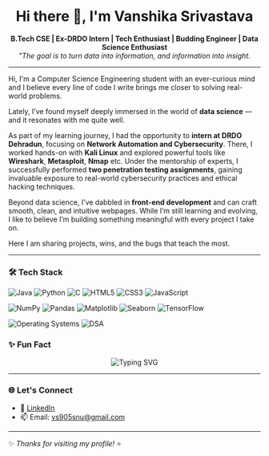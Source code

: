
<h1 align="center">Hi there 👋, I'm Vanshika Srivastava</h1>

<p align="center">
  <b>B.Tech CSE | Ex-DRDO Intern | Tech Enthusiast | Budding Engineer | Data Science Enthusiast</b><br>
  <i>"The goal is to turn data into information, and information into insight.</i><br>
</p>

---


Hi, I'm a Computer Science Engineering student with an ever-curious mind and I believe every line of code I write brings me closer to solving real-world problems.  

Lately, I’ve found myself deeply immersed in the world of **data science** — and it resonates with me quite well.

As part of my learning journey, I had the opportunity to **intern at DRDO Dehradun**, focusing on **Network Automation and Cybersecurity**. There, I worked hands-on with **Kali Linux** and explored powerful tools like **Wireshark**, **Metasploit**, **Nmap** etc. Under the mentorship of experts, I successfully performed **two penetration testing assignments**, gaining invaluable exposure to real-world cybersecurity practices and ethical hacking techniques.

Beyond data science, I’ve dabbled in **front-end development** and can craft smooth, clean, and intuitive webpages. While I’m still learning and evolving, I like to believe I’m building something meaningful with every project I take on.

Here I am sharing projects, wins, and the bugs that teach the most. 

---

### 🛠️ Tech Stack

![Java](https://img.shields.io/badge/Java-ED8B00?style=for-the-badge&logo=java&logoColor=white)
![Python](https://img.shields.io/badge/Python-14354C?style=for-the-badge&logo=python&logoColor=white)
![C](https://img.shields.io/badge/C-00599C?style=for-the-badge&logo=c&logoColor=white)
![HTML5](https://img.shields.io/badge/HTML5-e34c26?style=for-the-badge&logo=html5&logoColor=white)
![CSS3](https://img.shields.io/badge/CSS3-264de4?style=for-the-badge&logo=css3&logoColor=white)
![JavaScript](https://img.shields.io/badge/JavaScript-F7DF1E?style=for-the-badge&logo=javascript&logoColor=black)

![NumPy](https://img.shields.io/badge/NumPy-013243?style=for-the-badge&logo=numpy&logoColor=white)
![Pandas](https://img.shields.io/badge/Pandas-150458?style=for-the-badge&logo=pandas&logoColor=white)
![Matplotlib](https://img.shields.io/badge/Matplotlib-000000?style=for-the-badge&logo=matplotlib&logoColor=white)
![Seaborn](https://img.shields.io/badge/Seaborn-2E8BC0?style=for-the-badge&logo=python&logoColor=white)
![TensorFlow](https://img.shields.io/badge/TensorFlow-FF6F00?style=for-the-badge&logo=tensorflow&logoColor=white)

![Operating Systems](https://img.shields.io/badge/Operating%20Systems-Linux%20%7C%20Windows-0078D6?style=for-the-badge&logo=windows&logoColor=white)
![DSA](https://img.shields.io/badge/Data%20Structures%20%26%20Algorithms-Important-blue?style=for-the-badge)


### ✨ Fun Fact

<p align="center">
  <img src="https://readme-typing-svg.demolab.com?font=Fira+Code&duration=3000&pause=500&color=F78DA7&center=true&vCenter=true&width=600&lines=Solving+Sudoku+is+my+comfort+hobby!+%F0%9F%98%8C%F0%9F%92%A1" alt="Typing SVG" />
</p>

---

### 🌐 Let's Connect

- 💼 [LinkedIn]([https://www.linkedin.com/in/YOUR_LINKEDIN](https://www.linkedin.com/in/vanshika-srivastava-0a1623200/))
- 📫 Email: vs905snu@gmail.com  

---

✨ _Thanks for visiting my profile!_ ⭐


<!--
**vanshika701/vanshika701** is a ✨ _special_ ✨ repository because its `README.md` (this file) appears on your GitHub profile.

Here are some ideas to get you started:

- 🔭 I’m currently working on ...
- 🌱 I’m currently learning ...
- 👯 I’m looking to collaborate on ...
- 🤔 I’m looking for help with ...
- 💬 Ask me about ...
- 📫 How to reach me: ...
- 😄 Pronouns: ...
- ⚡ Fun fact: ...
-->
